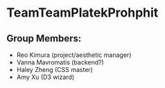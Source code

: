 # TeamTeamPlatekProhphit

## Group Members: 
* Reo Kimura (project/aesthetic manager)
* Vanna Mavromatis (backend?)
* Haley Zheng (CSS master)
* Amy Xu (D3 wizard)
